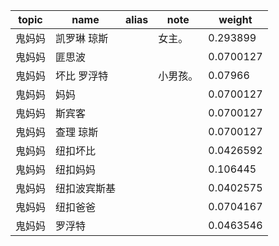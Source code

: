 | topic | name | alias | note | weight |
| ----- | ---- | ----- | ---- | ------ |
| 鬼妈妈 | 凯罗琳 琼斯 | | 女主。 | 0.293899 |
| 鬼妈妈 | 匪思波 | |  | 0.0700127 |
| 鬼妈妈 | 坏比 罗浮特 | | 小男孩。 | 0.07966 |
| 鬼妈妈 | 妈妈 | |  | 0.0700127 |
| 鬼妈妈 | 斯宾客 | |  | 0.0700127 |
| 鬼妈妈 | 查理 琼斯 | |  | 0.0700127 |
| 鬼妈妈 | 纽扣坏比 | |  | 0.0426592 |
| 鬼妈妈 | 纽扣妈妈 | |  | 0.106445 |
| 鬼妈妈 | 纽扣波宾斯基 | |  | 0.0402575 |
| 鬼妈妈 | 纽扣爸爸 | |  | 0.0704167 |
| 鬼妈妈 | 罗浮特 | |  | 0.0463546 |
